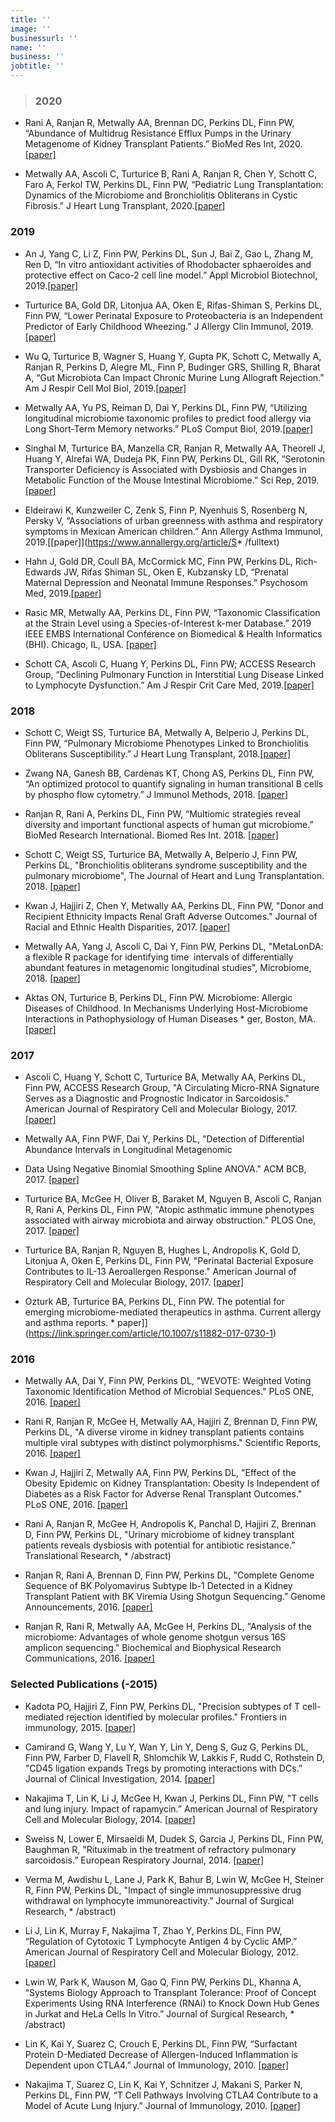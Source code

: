 ```yaml
---
title: ''
image: ''
businessurl: ''
name: ''
business: ''
jobtitle: ''
---
```

> ### 2020

* Rani A, Ranjan R, Metwally AA, Brennan DC, Perkins DL, Finn PW, “Abundance of Multidrug Resistance Efflux Pumps in the Urinary Metagenome of Kidney Transplant Patients.” BioMed Res Int, 2020.[[paper]](https://www.ncbi.nlm.nih.gov/pmc/articles/PMC7093903/)



*  Metwally AA, Ascoli C, Turturice B, Rani A, Ranjan R, Chen Y, Schott C, Faro A, Ferkol TW, Perkins DL, Finn PW, “Pediatric Lung Transplantation: Dynamics of the Microbiome and Bronchiolitis Obliterans in Cystic Fibrosis.” J Heart Lung Transplant, 2020.[[paper]](https://www.sciencedirect.com/science/article/pii/S1053249820315230)


### 2019

* An J, Yang C, Li Z, Finn PW, Perkins DL, Sun J, Bai Z, Gao L, Zhang M, Ren D, “In vitro antioxidant activities of Rhodobacter sphaeroides and protective effect on Caco-2 cell line model.” Appl Microbiol Biotechnol, 2019.[[paper]](https://link.springer.com/article/10.1007/s00253-018-9497-0)

 

* Turturice BA, Gold DR, Litonjua AA, Oken E, Rifas-Shiman S, Perkins DL, Finn PW, “Lower Perinatal Exposure to Proteobacteria is an Independent Predictor of Early Childhood Wheezing.” J Allergy Clin Immunol, 2019.[[paper]](https://www.sciencedirect.com/science/article/pii/S0091674918312776)

 

* Wu Q, Turturice B, Wagner S, Huang Y, Gupta PK, Schott C, Metwally A, Ranjan R, Perkins D, Alegre ML, Finn P, Budinger GRS, Shilling R, Bharat A, “Gut Microbiota Can Impact Chronic Murine Lung Allograft Rejection.” Am J Respir Cell Mol Biol, 2019.[[paper]](https://www.ncbi.nlm.nih.gov/pmc/articles/PMC6348725/)

 

* Metwally AA, Yu PS, Reiman D, Dai Y, Perkins DL, Finn PW, “Utilizing longitudinal microbiome taxonomic profiles to predict food allergy via Long Short-Term Memory networks.” PLoS Comput Biol, 2019.[[paper]](https://www.ncbi.nlm.nih.gov/pmc/articles/PMC6361419/)

 

*   Singhal M, Turturice BA, Manzella CR, Ranjan R, Metwally AA, Theorell J, Huang Y, Alrefai WA, Dudeja PK, Finn PW, Perkins DL, Gill RK, “Serotonin Transporter Deficiency is Associated with Dysbiosis and Changes in Metabolic Function of the Mouse Intestinal Microbiome.” Sci Rep, 2019.[[paper]](https://www.ncbi.nlm.nih.gov/pmc/articles/PMC6375953/)

 

*   Eldeirawi K, Kunzweiler C, Zenk S, Finn P, Nyenhuis S, Rosenberg N, Persky V, “Associations of urban greenness with asthma and respiratory symptoms in Mexican American children.” Ann Allergy Asthma Immunol, 2019.[[paper]](https://www.annallergy.org/article/S* /fulltext)

*   Hahn J, Gold DR, Coull BA, McCormick MC, Finn PW, Perkins DL, Rich-Edwards JW, Rifas Shiman SL, Oken E, Kubzansky LD, “Prenatal Maternal Depression and Neonatal Immune Responses.” Psychosom Med, 2019.[[paper]](https://europepmc.org/article/med/31048634)

* Rasic MR, Metwally AA, Perkins DL, Finn PW, “Taxonomic Classification at the Strain Level using a Species-of-Interest k-mer Database.” 2019 IEEE EMBS International Conference on Biomedical & Health Informatics (BHI). Chicago, IL, USA. [[paper]](https://www.semanticscholar.org/paper/Taxonomic-Classification-at-the-Strain-Level-using-Rasic-Metwally/36ee18fc016f91b751b5a93660328a07376d5da5)

 

*   Schott CA, Ascoli C, Huang Y, Perkins DL, Finn PW; ACCESS Research Group, “Declining Pulmonary Function in Interstitial Lung Disease Linked to Lymphocyte Dysfunction.” Am J Respir Crit Care Med, 2019.[[paper]](https://www.atsjournals.org/doi/abs/10.1164/rccm.201910-1909LE)






### 2018

* Schott C, Weigt SS, Turturice BA, Metwally A, Belperio J, Perkins DL, Finn PW, “Pulmonary Microbiome Phenotypes Linked to Bronchiolitis Obliterans Susceptibility.” J Heart Lung Transplant, 2018.[[paper]](https://www.sciencedirect.com/science/article/pii/S1053249818314372)

* Zwang NA, Ganesh BB, Cardenas KT, Chong AS, Perkins DL, Finn PW, “An optimized protocol to quantify signaling in human transitional B cells by phospho flow cytometry.” J Immunol Methods, 2018. [[paper]](https://www.sciencedirect.com/science/article/abs/pii/S0022175918301716)

* Ranjan R, Rani A, Perkins DL, Finn PW, “Multiomic strategies reveal diversity and important functional aspects of human gut microbiome.” BioMed Research International. Biomed Res Int. 2018. [[paper]](https://pubmed.ncbi.nlm.nih.gov/30584534/)

* Schott C, Weigt SS, Turturice BA, Metwally A, Belperio J, Finn PW, Perkins DL, "Bronchiolitis obliterans syndrome susceptibility and the pulmonary microbiome", The Journal of Heart and Lung Transplantation. 2018. [[paper]](https://www.sciencedirect.com/science/article/pii/S1053249818314372)

* Kwan J, Hajjiri Z, Chen Y, Metwally AA, Perkins DL, Finn PW, "Donor and Recipient Ethnicity Impacts Renal Graft Adverse Outcomes." Journal of Racial and Ethnic Health Disparities, 2017. [[paper]](https://link.springer.com/article/10.1007/s40615-017-0447-9)

* Metwally AA, Yang J, Ascoli C, Dai Y, Finn PW, Perkins DL, "MetaLonDA: a flexible R package for identifying time  intervals of differentially abundant features in metagenomic longitudinal studies", Microbiome, 2018. [[paper]](https://microbiomejournal.biomedcentral.com/articles/10.1186/s40168-018-0402-y)

* Aktas ON, Turturice B, Perkins DL, Finn PW. Microbiome: Allergic Diseases of Childhood. In Mechanisms Underlying Host-Microbiome Interactions in Pathophysiology of Human Diseases * ger, Boston, MA. [[paper]](https://link.springer.com/chapter/10.1007/978-1-4939-7534-1_2)

### 2017


* Ascoli C, Huang Y, Schott C, Turturice BA, Metwally AA, Perkins DL, Finn PW, ACCESS Research Group, "A Circulating Micro-RNA Signature Serves as a Diagnostic and Prognostic Indicator in Sarcoidosis." American Journal of Respiratory Cell and Molecular Biology, 2017. [[paper]](https://www.atsjournals.org/doi/abs/10.1165/rcmb.2017-0207OC)


* Metwally AA, Finn PWF, Dai Y, Perkins DL, "Detection of Differential Abundance Intervals in Longitudinal Metagenomic 
* Data Using Negative Binomial Smoothing Spline ANOVA." ACM BCB, 2017. [[paper]](https://dl.acm.org/citation.cfm?id=3107429)

* Turturice BA, McGee H, Oliver B, Baraket M, Nguyen B, Ascoli C, Ranjan R, Rani A, Perkins DL, Finn PW, "Atopic asthmatic immune phenotypes associated with airway microbiota and airway obstruction." PLOS One, 2017. [[paper]](http://journals.plos.org/plosone/article?id=10.1371/journal.pone.0184566) 

* Turturice BA, Ranjan R, Nguyen B, Hughes L, Andropolis K, Gold D, Litonjua A, Oken E, Perkins DL, Finn PW, "Perinatal Bacterial Exposure Contributes to IL-13 Aeroallergen Response." American Journal of Respiratory Cell and Molecular Biology, 2017. [[paper]](https://www.atsjournals.org/doi/abs/10.1165/rcmb.2017-0027OC)

* Ozturk AB, Turturice BA, Perkins DL, Finn PW. The potential for emerging microbiome-mediated therapeutics in asthma. Current allergy and asthma reports. * paper]](https://link.springer.com/article/10.1007/s11882-017-0730-1)



### 2016


* Metwally AA, Dai Y, Finn PW, Perkins DL, "WEVOTE: Weighted Voting Taxonomic Identification Method of Microbial Sequences." PLoS ONE, 2016. [[paper]](http://journals.plos.org/plosone/article?id=10.1371/journal.pone.0163527)

* Rani R, Ranjan R, McGee H, Metwally AA, Hajjiri Z, Brennan D, Finn PW, Perkins DL, "A diverse virome in kidney transplant patients contains multiple viral subtypes with distinct polymorphisms." Scientific Reports, 2016. [[paper]](https://www.nature.com/articles/srep33327)

* Kwan J, Hajjiri Z, Metwally AA, Finn PW, Perkins DL, "Effect of the Obesity Epidemic on Kidney Transplantation: Obesity Is Independent of Diabetes as a Risk Factor for Adverse Renal Transplant Outcomes." PLoS ONE, 2016. [[paper]](http://journals.plos.org/plosone/article?id=10.1371/journal.pone.0165712)

* Rani A, Ranjan R, McGee H, Andropolis K, Panchal D, Hajjiri Z, Brennan D, Finn PW, Perkins DL, "Urinary microbiome of kidney transplant patients reveals dysbiosis with potential for antibiotic resistance.” Translational Research, * /abstract) 

* Ranjan R, Rani A, Brennan D, Finn PW, Perkins DL, "Complete Genome Sequence of BK Polyomavirus Subtype Ib-1 Detected in a Kidney Transplant Patient with BK Viremia Using Shotgun Sequencing.” Genome Announcements, 2016. [[paper]](http://www.genomea.asm.org/content/5/6/e01474-16.full)  

* Ranjan R, Rani R, Metwally AA, McGee H, Perkins DL, "Analysis of the microbiome: Advantages of whole genome shotgun versus 16S amplicon sequencing." Biochemical and Biophysical Research Communications, 2016. [[paper]](https://www.sciencedirect.com/science/article/pii/S0006291X15310883)

### Selected Publications (-2015)


* Kadota PO, Hajjiri Z, Finn PW, Perkins DL, "Precision subtypes of T cell-mediated rejection identified by molecular profiles." Frontiers in immunology, 2015. [[paper]](https://www.frontiersin.org/articles/10.3389/fimmu.2015.00536/full)

* Camirand G, Wang Y, Lu Y, Wan Y, Lin Y, Deng S, Guz G, Perkins DL, Finn PW, Farber D, Flavell R, Shlomchik W, Lakkis F, Rudd C, Rothstein D, "CD45 ligation expands Tregs by promoting interactions with DCs.” Journal of Clinical Investigation, 2014. [[paper]](https://www.jci.org/articles/view/74087)

* Nakajima T, Lin K, Li J, McGee H, Kwan J, Perkins DL, Finn PW, "T cells and lung injury. Impact of rapamycin.” American Journal of Respiratory Cell and Molecular Biology, 2014. [[paper]](https://www.atsjournals.org/doi/abs/10.1165/rcmb.2013-0171OC)

* Sweiss N, Lower E, Mirsaeidi M, Dudek S, Garcia J, Perkins DL, Finn PW, Baughman R, "Rituximab in the treatment of refractory pulmonary sarcoidosis.” European Respiratory Journal, 2014. [[paper]](http://erj.ersjournals.com/content/43/5/1525.full)

* Verma M, Awdishu L, Lane J, Park K, Bahur B, Lwin W, McGee H, Steiner R, Finn PW, Perkins DL, "Impact of single immunosuppressive drug withdrawal on lymphocyte immunoreactivity.” Journal of Surgical Research, * /abstract)

* Li J, Lin K, Murray F, Nakajima T, Zhao Y, Perkins DL, Finn PW, “Regulation of Cytotoxic T Lymphocyte Antigen 4 by Cyclic AMP.” American Journal of Respiratory Cell and Molecular Biology, 2012. [[paper]](https://www.atsjournals.org/doi/abs/10.1165/rcmb.2012-0155OC)

* Lwin W, Park K, Wauson M, Gao Q, Finn PW, Perkins DL, Khanna A, “Systems Biology Approach to Transplant Tolerance: Proof of Concept Experiments Using RNA Interference (RNAi) to Knock Down Hub Genes in Jurkat and HeLa Cells In Vitro.” Journal of Surgical Research, * /abstract)

* Lin K, Kai Y, Suarez C, Crouch E, Perkins DL, Finn PW, “Surfactant Protein D-Mediated Decrease of Allergen-Induced Inflammation is Dependent upon CTLA4.” Journal of Immunology, 2010. [[paper]](http://www.jimmunol.org/content/184/11/6343.full) 

* Nakajima T, Suarez C, Lin K, Kai Y, Schnitzer J, Makani S, Parker N, Perkins DL, Finn PW, “T Cell Pathways Involving CTLA4 Contribute to a Model of Acute Lung Injury.” Journal of Immunology, 2010. [[paper]](http://www.jimmunol.org/content/184/10/5835.full) 








